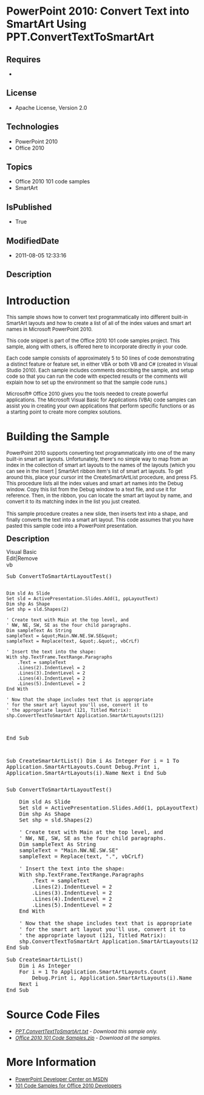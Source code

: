 # PowerPoint 2010: Convert Text into SmartArt Using PPT.ConvertTextToSmartArt
## Requires
* 
## License
* Apache License, Version 2.0
## Technologies
* PowerPoint 2010
* Office 2010
## Topics
* Office 2010 101 code samples
* SmartArt
## IsPublished
* True
## ModifiedDate
* 2011-08-05 12:33:16
## Description

<h1>Introduction</h1>
<p><span style="font-size:small">This sample shows how to convert text programmatically into different built-in SmartArt layouts and how to create a list of all of the index values and smart art names in Microsoft PowerPoint 2010.</span></p>
<p><span style="font-size:small">This code snippet is part of the Office 2010 101 code samples project. This sample, along with others, is offered here to incorporate directly in your code.</span></p>
<p><span style="font-size:small">Each code sample consists of approximately 5 to 50 lines of code demonstrating a distinct feature or feature set, in either VBA or both VB and C# (created in Visual Studio 2010). Each sample includes comments describing the
 sample, and setup code so that you can run the code with expected results or the comments will explain how to set up the environment so that the sample code runs.)</span></p>
<p><span style="font-size:small">Microsoft&reg; Office 2010 gives you the tools needed to create powerful applications. The Microsoft Visual Basic for Applications (VBA) code samples can assist you in creating your own applications that perform specific functions
 or as a starting point to create more complex solutions.</span></p>
<h1><span>Building the Sample</span></h1>
<p><span style="font-size:small">PowerPoint 2010 supports converting text programmatically into one of the many built-in smart art layouts. Unfortunately, there's no simple way to map from an index in the collection of smart art layouts to the names of the
 layouts (which you can see in the Insert | SmartArt ribbon item's list of smart art layouts. To get around this, place your cursor int the CreateSmartArtList procedure, and press F5. This procedure lists all the index values and smart art names into the Debug
 window. Copy this list from the Debug window to a text file, and use it for reference. Then, in the ribbon, you can locate the smart art layout by name, and convert it to its matching index in the list you just created.<br>
&nbsp;&nbsp;&nbsp;<br>
This sample procedure creates a new slide, then inserts text into a shape, and finally converts the text into a smart art layout. This code assumes that you have pasted this sample code into a PowerPoint presentation.</span></p>
<p><span style="font-size:20px; font-weight:bold">Description</span></p>
<div class="scriptcode">
<div class="pluginEditHolder" pluginCommand="mceScriptCode">
<div class="title"><span>Visual Basic</span></div>
<div class="pluginLinkHolder"><span class="pluginEditHolderLink">Edit</span>|<span class="pluginRemoveHolderLink">Remove</span></div>
<span class="hidden">vb</span>
<pre class="hidden">Sub ConvertToSmartArtLayoutTest()
  
    Dim sld As Slide
    Set sld = ActivePresentation.Slides.Add(1, ppLayoutText)
    Dim shp As Shape
    Set shp = sld.Shapes(2)
   
    ' Create text with Main at the top level, and
    ' NW, NE, SW, SE as the four child paragraphs.
    Dim sampleText As String
    sampleText = &quot;Main.NW.NE.SW.SE&quot;
    sampleText = Replace(text, &quot;.&quot;, vbCrLf)
   
    ' Insert the text into the shape:
    With shp.TextFrame.TextRange.Paragraphs
        .Text = sampleText
        .Lines(2).IndentLevel = 2
        .Lines(3).IndentLevel = 2
        .Lines(4).IndentLevel = 2
        .Lines(5).IndentLevel = 2
    End With
   
    ' Now that the shape includes text that is appropriate
    ' for the smart art layout you'll use, convert it to
    ' the appropriate layout (121, Titled Matrix):
    shp.ConvertTextToSmartArt Application.SmartArtLayouts(121)
End Sub

Sub CreateSmartArtList()
    Dim i As Integer
    For i = 1 To Application.SmartArtLayouts.Count
        Debug.Print i, Application.SmartArtLayouts(i).Name
    Next i
End Sub</pre>
<div class="preview">
<pre class="vb"><span class="visualBasic__keyword">Sub</span>&nbsp;ConvertToSmartArtLayoutTest()&nbsp;
&nbsp;&nbsp;&nbsp;
&nbsp;&nbsp;&nbsp;&nbsp;<span class="visualBasic__keyword">Dim</span>&nbsp;sld&nbsp;<span class="visualBasic__keyword">As</span>&nbsp;Slide&nbsp;
&nbsp;&nbsp;&nbsp;&nbsp;<span class="visualBasic__keyword">Set</span>&nbsp;sld&nbsp;=&nbsp;ActivePresentation.Slides.Add(<span class="visualBasic__number">1</span>,&nbsp;ppLayoutText)&nbsp;
&nbsp;&nbsp;&nbsp;&nbsp;<span class="visualBasic__keyword">Dim</span>&nbsp;shp&nbsp;<span class="visualBasic__keyword">As</span>&nbsp;Shape&nbsp;
&nbsp;&nbsp;&nbsp;&nbsp;<span class="visualBasic__keyword">Set</span>&nbsp;shp&nbsp;=&nbsp;sld.Shapes(<span class="visualBasic__number">2</span>)&nbsp;
&nbsp;&nbsp;&nbsp;&nbsp;
&nbsp;&nbsp;&nbsp;&nbsp;<span class="visualBasic__com">'&nbsp;Create&nbsp;text&nbsp;with&nbsp;Main&nbsp;at&nbsp;the&nbsp;top&nbsp;level,&nbsp;and</span>&nbsp;
&nbsp;&nbsp;&nbsp;&nbsp;<span class="visualBasic__com">'&nbsp;NW,&nbsp;NE,&nbsp;SW,&nbsp;SE&nbsp;as&nbsp;the&nbsp;four&nbsp;child&nbsp;paragraphs.</span>&nbsp;
&nbsp;&nbsp;&nbsp;&nbsp;<span class="visualBasic__keyword">Dim</span>&nbsp;sampleText&nbsp;<span class="visualBasic__keyword">As</span>&nbsp;<span class="visualBasic__keyword">String</span>&nbsp;
&nbsp;&nbsp;&nbsp;&nbsp;sampleText&nbsp;=&nbsp;<span class="visualBasic__string">&quot;Main.NW.NE.SW.SE&quot;</span>&nbsp;
&nbsp;&nbsp;&nbsp;&nbsp;sampleText&nbsp;=&nbsp;Replace(text,&nbsp;<span class="visualBasic__string">&quot;.&quot;</span>,&nbsp;vbCrLf)&nbsp;
&nbsp;&nbsp;&nbsp;&nbsp;
&nbsp;&nbsp;&nbsp;&nbsp;<span class="visualBasic__com">'&nbsp;Insert&nbsp;the&nbsp;text&nbsp;into&nbsp;the&nbsp;shape:</span>&nbsp;
&nbsp;&nbsp;&nbsp;&nbsp;<span class="visualBasic__keyword">With</span>&nbsp;shp.TextFrame.TextRange.Paragraphs&nbsp;
&nbsp;&nbsp;&nbsp;&nbsp;&nbsp;&nbsp;&nbsp;&nbsp;.Text&nbsp;=&nbsp;sampleText&nbsp;
&nbsp;&nbsp;&nbsp;&nbsp;&nbsp;&nbsp;&nbsp;&nbsp;.Lines(<span class="visualBasic__number">2</span>).IndentLevel&nbsp;=&nbsp;<span class="visualBasic__number">2</span>&nbsp;
&nbsp;&nbsp;&nbsp;&nbsp;&nbsp;&nbsp;&nbsp;&nbsp;.Lines(<span class="visualBasic__number">3</span>).IndentLevel&nbsp;=&nbsp;<span class="visualBasic__number">2</span>&nbsp;
&nbsp;&nbsp;&nbsp;&nbsp;&nbsp;&nbsp;&nbsp;&nbsp;.Lines(<span class="visualBasic__number">4</span>).IndentLevel&nbsp;=&nbsp;<span class="visualBasic__number">2</span>&nbsp;
&nbsp;&nbsp;&nbsp;&nbsp;&nbsp;&nbsp;&nbsp;&nbsp;.Lines(<span class="visualBasic__number">5</span>).IndentLevel&nbsp;=&nbsp;<span class="visualBasic__number">2</span>&nbsp;
&nbsp;&nbsp;&nbsp;&nbsp;<span class="visualBasic__keyword">End</span>&nbsp;<span class="visualBasic__keyword">With</span>&nbsp;
&nbsp;&nbsp;&nbsp;&nbsp;
&nbsp;&nbsp;&nbsp;&nbsp;<span class="visualBasic__com">'&nbsp;Now&nbsp;that&nbsp;the&nbsp;shape&nbsp;includes&nbsp;text&nbsp;that&nbsp;is&nbsp;appropriate</span>&nbsp;
&nbsp;&nbsp;&nbsp;&nbsp;<span class="visualBasic__com">'&nbsp;for&nbsp;the&nbsp;smart&nbsp;art&nbsp;layout&nbsp;you'll&nbsp;use,&nbsp;convert&nbsp;it&nbsp;to</span>&nbsp;
&nbsp;&nbsp;&nbsp;&nbsp;<span class="visualBasic__com">'&nbsp;the&nbsp;appropriate&nbsp;layout&nbsp;(121,&nbsp;Titled&nbsp;Matrix):</span>&nbsp;
&nbsp;&nbsp;&nbsp;&nbsp;shp.ConvertTextToSmartArt&nbsp;Application.SmartArtLayouts(<span class="visualBasic__number">121</span>)&nbsp;
<span class="visualBasic__keyword">End</span>&nbsp;<span class="visualBasic__keyword">Sub</span>&nbsp;
&nbsp;
<span class="visualBasic__keyword">Sub</span>&nbsp;CreateSmartArtList()&nbsp;
&nbsp;&nbsp;&nbsp;&nbsp;<span class="visualBasic__keyword">Dim</span>&nbsp;i&nbsp;<span class="visualBasic__keyword">As</span>&nbsp;<span class="visualBasic__keyword">Integer</span>&nbsp;
&nbsp;&nbsp;&nbsp;&nbsp;<span class="visualBasic__keyword">For</span>&nbsp;i&nbsp;=&nbsp;<span class="visualBasic__number">1</span>&nbsp;<span class="visualBasic__keyword">To</span>&nbsp;Application.SmartArtLayouts.Count&nbsp;
&nbsp;&nbsp;&nbsp;&nbsp;&nbsp;&nbsp;&nbsp;&nbsp;Debug.Print&nbsp;i,&nbsp;Application.SmartArtLayouts(i).Name&nbsp;
&nbsp;&nbsp;&nbsp;&nbsp;<span class="visualBasic__keyword">Next</span>&nbsp;i&nbsp;
<span class="visualBasic__keyword">End</span>&nbsp;<span class="visualBasic__keyword">Sub</span></pre>
</div>
</div>
</div>
<h1><span>Source Code Files</span></h1>
<ul>
<li><span style="font-size:small"><em><em><a id="26146" href="/site/view/file/26146/1/PPT.ConvertTextToSmartArt.txt">PPT.ConvertTextToSmartArt.txt</a>&nbsp;- Download this sample only.<br>
</em></em></span></li><li><span style="font-size:small"><em><em><a id="26147" href="/site/view/file/26147/1/Office%202010%20101%20Code%20Samples.zip">Office 2010 101 Code Samples.zip</a>&nbsp;- Download all the samples.</em></em></span>
</li></ul>
<h1>More Information</h1>
<ul>
<li><span style="font-size:small"><a href="http://msdn.microsoft.com/en-us/office/aa905465">PowerPoint Developer Center on MSDN</a></span>
</li><li><span style="font-size:small"><a href="http://msdn.microsoft.com/en-us/office/hh360994">101 Code Samples for Office 2010 Developers</a></span>
</li></ul>
